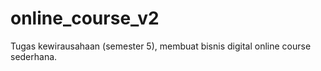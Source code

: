 # online_course_v2
Tugas kewirausahaan (semester 5), membuat bisnis digital online course sederhana.
